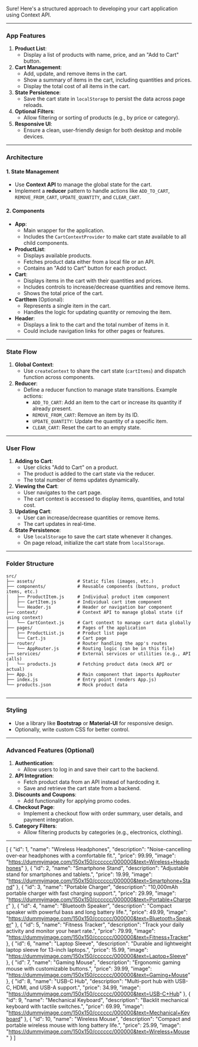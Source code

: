 Sure! Here's a structured approach to developing your cart application using Context API.

---

### **App Features**
1. **Product List**:
   - Display a list of products with name, price, and an "Add to Cart" button.
2. **Cart Management**:
   - Add, update, and remove items in the cart.
   - Show a summary of items in the cart, including quantities and prices.
   - Display the total cost of all items in the cart.
3. **State Persistence**:
   - Save the cart state in `localStorage` to persist the data across page reloads.
4. **Optional Filters**:
   - Allow filtering or sorting of products (e.g., by price or category).
5. **Responsive UI**:
   - Ensure a clean, user-friendly design for both desktop and mobile devices.

---

### **Architecture**

#### 1. **State Management**
- Use **Context API** to manage the global state for the cart.
- Implement a **reducer** pattern to handle actions like `ADD_TO_CART`, `REMOVE_FROM_CART`, `UPDATE_QUANTITY`, and `CLEAR_CART`.

#### 2. **Components**
- **App**:
  - Main wrapper for the application.
  - Includes the `CartContextProvider` to make cart state available to all child components.
- **ProductList**:
  - Displays available products.
  - Fetches product data either from a local file or an API.
  - Contains an "Add to Cart" button for each product.
- **Cart**:
  - Displays items in the cart with their quantities and prices.
  - Includes controls to increase/decrease quantities and remove items.
  - Shows the total price of the cart.
- **CartItem** (Optional):
  - Represents a single item in the cart.
  - Handles the logic for updating quantity or removing the item.
- **Header**:
  - Displays a link to the cart and the total number of items in it.
  - Could include navigation links for other pages or features.

---

### **State Flow**

1. **Global Context**:
   - Use `createContext` to share the cart state (`cartItems`) and dispatch function across components.
2. **Reducer**:
   - Define a reducer function to manage state transitions. Example actions:
     - `ADD_TO_CART`: Add an item to the cart or increase its quantity if already present.
     - `REMOVE_FROM_CART`: Remove an item by its ID.
     - `UPDATE_QUANTITY`: Update the quantity of a specific item.
     - `CLEAR_CART`: Reset the cart to an empty state.

---

### **User Flow**

1. **Adding to Cart**:
   - User clicks "Add to Cart" on a product.
   - The product is added to the cart state via the reducer.
   - The total number of items updates dynamically.
2. **Viewing the Cart**:
   - User navigates to the cart page.
   - The cart context is accessed to display items, quantities, and total cost.
3. **Updating Cart**:
   - User can increase/decrease quantities or remove items.
   - The cart updates in real-time.
4. **State Persistence**:
   - Use `localStorage` to save the cart state whenever it changes.
   - On page reload, initialize the cart state from `localStorage`.

---

### **Folder Structure**

```
src/
├── assets/                # Static files (images, etc.)
├── components/            # Reusable components (buttons, product items, etc.)
│   ├── ProductItem.js     # Individual product item component
│   ├── CartItem.js        # Individual cart item component
│   └── Header.js          # Header or navigation bar component
├── context/               # Context API to manage global state (if using context)
│   └── CartContext.js     # Cart context to manage cart data globally
├── pages/                 # Pages of the application
│   ├── ProductList.js     # Product list page
│   └── Cart.js            # Cart page
├── router/                # Router handling the app's routes
│   └── AppRouter.js       # Routing logic (can be in this file)
├── services/              # External services or utilities (e.g., API calls)
│   └── products.js        # Fetching product data (mock API or actual)
├── App.js                 # Main component that imports AppRouter
├── index.js               # Entry point (renders App.js)
└── products.json          # Mock product data


```

---

### **Styling**
- Use a library like **Bootstrap** or **Material-UI** for responsive design.
- Optionally, write custom CSS for better control.

---

### **Advanced Features (Optional)**
1. **Authentication**:
   - Allow users to log in and save their cart to the backend.
2. **API Integration**:
   - Fetch product data from an API instead of hardcoding it.
   - Save and retrieve the cart state from a backend.
3. **Discounts and Coupons**:
   - Add functionality for applying promo codes.
4. **Checkout Page**:
   - Implement a checkout flow with order summary, user details, and payment integration.
5. **Category Filters**:
   - Allow filtering products by categories (e.g., electronics, clothing).

---

[
  {
    "id": 1,
    "name": "Wireless Headphones",
    "description": "Noise-cancelling over-ear headphones with a comfortable fit.",
    "price": 99.99,
    "image": "https://dummyimage.com/150x150/cccccc/000000&text=Wireless+Headphones"
  },
  {
    "id": 2,
    "name": "Smartphone Stand",
    "description": "Adjustable stand for smartphones and tablets.",
    "price": 19.99,
    "image": "https://dummyimage.com/150x150/cccccc/000000&text=Smartphone+Stand"
  },
  {
    "id": 3,
    "name": "Portable Charger",
    "description": "10,000mAh portable charger with fast charging support.",
    "price": 29.99,
    "image": "https://dummyimage.com/150x150/cccccc/000000&text=Portable+Charger"
  },
  {
    "id": 4,
    "name": "Bluetooth Speaker",
    "description": "Compact speaker with powerful bass and long battery life.",
    "price": 49.99,
    "image": "https://dummyimage.com/150x150/cccccc/000000&text=Bluetooth+Speaker"
  },
  {
    "id": 5,
    "name": "Fitness Tracker",
    "description": "Track your daily activity and monitor your heart rate.",
    "price": 79.99,
    "image": "https://dummyimage.com/150x150/cccccc/000000&text=Fitness+Tracker"
  },
  {
    "id": 6,
    "name": "Laptop Sleeve",
    "description": "Durable and lightweight laptop sleeve for 13-inch laptops.",
    "price": 15.99,
    "image": "https://dummyimage.com/150x150/cccccc/000000&text=Laptop+Sleeve"
  },
  {
    "id": 7,
    "name": "Gaming Mouse",
    "description": "Ergonomic gaming mouse with customizable buttons.",
    "price": 39.99,
    "image": "https://dummyimage.com/150x150/cccccc/000000&text=Gaming+Mouse"
  },
  {
    "id": 8,
    "name": "USB-C Hub",
    "description": "Multi-port hub with USB-C, HDMI, and USB-A support.",
    "price": 34.99,
    "image": "https://dummyimage.com/150x150/cccccc/000000&text=USB-C+Hub"
  },
  {
    "id": 9,
    "name": "Mechanical Keyboard",
    "description": "Backlit mechanical keyboard with tactile switches.",
    "price": 69.99,
    "image": "https://dummyimage.com/150x150/cccccc/000000&text=Mechanical+Keyboard"
  },
  {
    "id": 10,
    "name": "Wireless Mouse",
    "description": "Compact and portable wireless mouse with long battery life.",
    "price": 25.99,
    "image": "https://dummyimage.com/150x150/cccccc/000000&text=Wireless+Mouse"
  }
]

